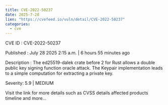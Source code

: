 ```yaml
---
title: CVE-2022-50237
date: 2025-7-28
lien: "https://cvefeed.io/vuln/detail/CVE-2022-50237"
categories:
  - cve
---
```


CVE ID : CVE-2022-50237

Published :  July 28
2025
2:15 a.m. | 6 hours
55 minutes ago

Description : The ed25519-dalek crate before 2 for Rust allows a double public key signing function oracle attack. The Keypair implementation leads to a simple computation for extracting a private key.

Severity: 5.9 | MEDIUM

Visit the link for more details
such as CVSS details
affected products
timeline
and more...
